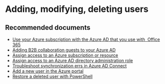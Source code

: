 <properties
	pageTitle="Adding, modifying, deleting users"
	description="Azure Active Directory case submission self help"
	service="microsoft.aad"
	resource="Microsoft_AAD_IAM"
	authors="curtand"
	displayOrder=""
	selfHelpType="generic"
	supportTopicIds="32045780"
	resourceTags=""
	productPesIds="14785"
	cloudEnvironments="public"
/>

# Adding, modifying, deleting users

## **Recommended documents**
* [Use your Azure subscription with the Azure AD that you use with  Office 365](https://docs.microsoft.com/azure/billing/billing-subscription-transfer)
* [Adding B2B collaboration guests to your Azure AD](https://docs.microsoft.com/azure/active-directory/active-directory-b2b-admin-add-users)
* [Assign access to an Azure subscription or resource](https://docs.microsoft.com/azure/active-directory/role-based-access-control-configure)
* [Assign access to an Azure AD directory administration role](https://docs.microsoft.com/azure/active-directory/active-directory-assign-admin-roles)
* [Troubleshoot synchronization errs in Azure AD Connect](https://docs.microsoft.com/azure/active-directory/connect/active-directory-aadconnect-troubleshoot-sync-errors)
* [Add a new user in the Azure portal](https://docs.microsoft.com/azure/active-directory/active-directory-users-create-azure-portal)
* [Restore a deleted user with PowerShell](https://docs.microsoft.com/powershell/msonline/v1/restore-msoluser)

